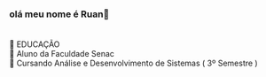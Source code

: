 ### olá meu nome é Ruan👋 <br><br>
📒 EDUCAÇÃO <br>
📌 Aluno da Faculdade Senac <br>
📌 Cursando Análise e Desenvolvimento de Sistemas ( 3º Semestre )








<!--
**RuanHenrique2003/RuanHenrique2003** is a ✨ _special_ ✨ repository because its `README.md` (this file) appears on your GitHub profile.


